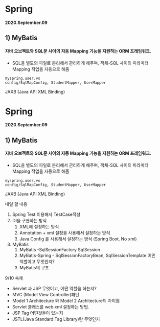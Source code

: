 # **Spring**

**2020.September.09**

 

## 1)  MyBatis

#### 자바 오브젝트와 SQL문 사이의 자동 Mapping 기능을 지원하는 ORM 프레임워크.

* SQL을 별도의 파일로 분리해서 관리하게 해주며, 객체-SQL 사이의 파라미터 Mapping 작업을 자동으로 해줌

```
myspring.user.vo
config/SqlMapConfig, StudentMapper, UserMapper
```

JAXB (Java API XML Binding)

# **Spring**

**2020.September.09**

 

## 1)  MyBatis

#### 자바 오브젝트와 SQL문 사이의 자동 Mapping 기능을 지원하는 ORM 프레임워크.

* SQL을 별도의 파일로 분리해서 관리하게 해주며, 객체-SQL 사이의 파라미터 Mapping 작업을 자동으로 해줌

```
myspring.user.vo
config/SqlMapConfig, StudentMapper, UserMapper
```

JAXB (Java API XML Binding)



내일 할 내용

1. Spring Test 이용해서 TestCase작성
2. DI을 구현하는 방식
   1. XML에 설정하는 방식
   2. Annotation + xml 설정을 사용해서 설정하는 방식
   3. Java Config 를 사용해서 설정하는 방식 (Spring Boot, No xml)
3. MyBatis
   1. MyBatis -SqlSessionFactory SqlSession
   2. MyBatis-Spring - SqlSessionFactoryBean, SqlSessionTemplate 어떤 역할이고 무엇인지?
   3. MyBatis의 구조



9/10 숙제

* Servlet 과 JSP 무엇이고, 어떤 역할을 하는지?
* MVC (Model View Controller)패턴
* Model 1 Architecture 와 Model 2 Architecture의 차이점
* Servlet 클래스를 web.xml 설정하는 방법.
* JSP Tag 어떤것들이 있는지
* JSTL(Java Standard Tag Library)란 무엇인지

